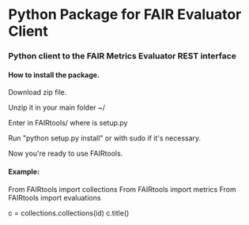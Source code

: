 # Python Package for FAIR Evaluator Client
### Python client to the FAIR Metrics Evaluator REST interface

#### How to install the package.

Download zip file.

Unzip it in your main folder ~/

Enter in FAIRtools/ where is setup.py

Run "python setup.py install" or with sudo if it's necessary.

Now you're ready to use FAIRtools.

#### Example:
From FAIRtools import collections
From FAIRtools import metrics 
From FAIRtools import evaluations

c = collections.collections(id)
c.title()
